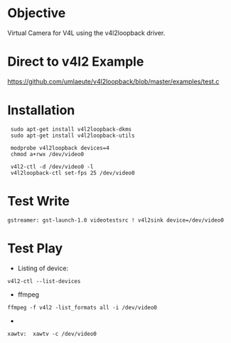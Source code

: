 
# Objective

Virtual Camera for V4L using the v4l2loopback driver.

# Direct to v4l2 Example

https://github.com/umlaeute/v4l2loopback/blob/master/examples/test.c

# Installation

``` 
 sudo apt-get install v4l2loopback-dkms
 sudo apt-get install v4l2loopback-utils

 modprobe v4l2loopback devices=4
 chmod a+rwx /dev/video0

 v4l2-ctl -d /dev/video0 -l
 v4l2loopback-ctl set-fps 25 /dev/video0
```

# Test Write

``` 
gstreamer: gst-launch-1.0 videotestsrc ! v4l2sink device=/dev/video0
```
# Test Play

* Listing of device: 
```
v4l2-ctl --list-devices
```
* ffmpeg
```
ffmpeg -f v4l2 -list_formats all -i /dev/video0
```
*
```
xawtv:  xawtv -c /dev/video0
```
